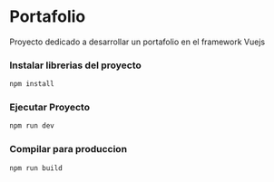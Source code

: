 # Portafolio

Proyecto dedicado a desarrollar un portafolio en el framework Vuejs

### Instalar librerias del proyecto

```sh
npm install
```

### Ejecutar Proyecto

```sh
npm run dev
```

### Compilar para produccion

```sh
npm run build
```
